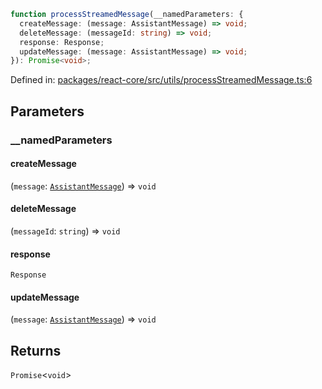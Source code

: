 ```ts
function processStreamedMessage(__namedParameters: {
  createMessage: (message: AssistantMessage) => void;
  deleteMessage: (messageId: string) => void;
  response: Response;
  updateMessage: (message: AssistantMessage) => void;
}): Promise<void>;
```

Defined in: [packages/react-core/src/utils/processStreamedMessage.ts:6](https://github.com/thesysdev/crayon/blob/f26f6e3fea35942286effcb2ff9bd07ac1f92984/js/packages/react-core/src/utils/processStreamedMessage.ts#L6)

## Parameters

### \_\_namedParameters

#### createMessage

(`message`: [`AssistantMessage`](../type-aliases/AssistantMessage.md)) => `void`

#### deleteMessage

(`messageId`: `string`) => `void`

#### response

`Response`

#### updateMessage

(`message`: [`AssistantMessage`](../type-aliases/AssistantMessage.md)) => `void`

## Returns

`Promise`\<`void`\>
